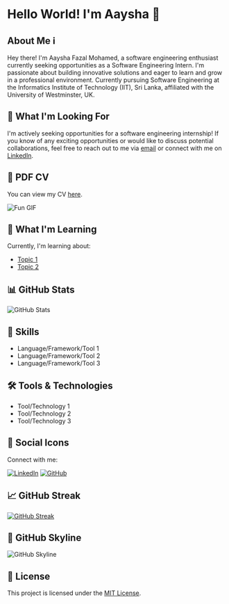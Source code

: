 # Hello World! I'm Aaysha 👋

## About Me ℹ️

Hey there! I'm Aaysha Fazal Mohamed, a software engineering enthusiast currently seeking opportunities as a Software Engineering Intern. I'm passionate about building innovative solutions and eager to learn and grow in a professional environment. Currently pursuing Software Engineering at the Informatics Institute of Technology (IIT), Sri Lanka, affiliated with the University of Westminster, UK.

## 🚀 What I'm Looking For

I'm actively seeking opportunities for a software engineering internship!
If you know of any exciting opportunities or would like to discuss potential collaborations, feel free to reach out to me via [email](mailto:aayshafazalmohamed@gmail.com) or connect with me on [LinkedIn](https://www.linkedin.com/in/aayshafazalmohamed/).

## 📄 PDF CV

You can view my CV [here](https://github.com/AAYSHAA/AAYSHA/files/14733808/AAYSHA.FAZAL.MOHAMED.pdf).

![Fun GIF](https://media.giphy.com/media/v1.Y2lkPTc5MGI3NjExbGFoeGF4NW1wNDZoMWoxOHc4b2lpbmx5bmxpZWJ1bzE2bHpta3J4aSZlcD12MV9pbnRlcm5hbF9naWZfYnlfaWQmY3Q9Zw/BferOKonYOspm28AiB/giphy.gif)

## 🌱 What I'm Learning

Currently, I'm learning about:
- [Topic 1](link_to_topic_1)
- [Topic 2](link_to_topic_2)

## 📊 GitHub Stats

![GitHub Stats](https://github-readme-stats.vercel.app/api?username=AAYSHAA&show_icons=true&theme=radical&count_private=true&hide=issues,contribs)

## 💼 Skills

- Language/Framework/Tool 1
- Language/Framework/Tool 2
- Language/Framework/Tool 3

## 🛠️ Tools & Technologies

- Tool/Technology 1
- Tool/Technology 2
- Tool/Technology 3

## 🎨 Social Icons

Connect with me:

[![LinkedIn](https://img.shields.io/badge/LinkedIn-Connect-blue)](https://www.linkedin.com/in/aayshafazalmohamed/)
[![GitHub](https://img.shields.io/badge/GitHub-Follow-blue)](https://github.com/AAYSHAA)

## 📈 GitHub Streak

[![GitHub Streak](https://github-readme-streak-stats.herokuapp.com/?user=AAYSHAA)](https://git.io/streak-stats)


## 🌟 GitHub Skyline

![GitHub Skyline](https://skyline.github.com/AAYSHA/0)


## 📝 License

This project is licensed under the [MIT License](LICENSE).
